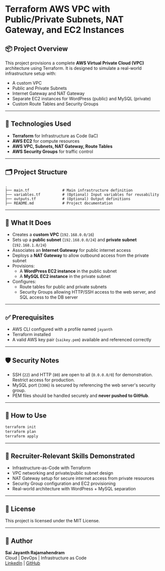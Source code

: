 # Terraform AWS VPC with Public/Private Subnets, NAT Gateway, and EC2 Instances

## 📦 Project Overview

This project provisions a complete **AWS Virtual Private Cloud (VPC)** architecture using Terraform. It is designed to simulate a real-world infrastructure setup with:

- A custom VPC
- Public and Private Subnets
- Internet Gateway and NAT Gateway
- Separate EC2 instances for WordPress (public) and MySQL (private)
- Custom Route Tables and Security Groups

---

## 🔧 Technologies Used

- **Terraform** for Infrastructure as Code (IaC)
- **AWS EC2** for compute resources
- **AWS VPC, Subnets, NAT Gateway, Route Tables**
- **AWS Security Groups** for traffic control

---

## 🗂️ Project Structure

```
.
├── main.tf               # Main infrastructure definition
├── variables.tf          # (Optional) Input variables for reusability
├── outputs.tf            # (Optional) Output definitions
├── README.md             # Project documentation
```

---

## 🚀 What It Does

- Creates a **custom VPC** (`192.168.0.0/16`)
- Sets up a **public subnet** (`192.168.0.0/24`) and **private subnet** (`192.168.1.0/24`)
- Associates an **Internet Gateway** for public internet access
- Deploys a **NAT Gateway** to allow outbound access from the private subnet
- Provisions:
  - A **WordPress EC2 instance** in the public subnet
  - A **MySQL EC2 instance** in the private subnet
- Configures:
  - Route tables for public and private subnets
  - Security Groups allowing HTTP/SSH access to the web server, and SQL access to the DB server

---

## ✅ Prerequisites

- AWS CLI configured with a profile named `jayanth`
- Terraform installed
- A valid AWS key pair (`saikey.pem`) available and referenced correctly

---

## 🛡️ Security Notes

- SSH (`22`) and HTTP (`80`) are open to all (`0.0.0.0/0`) for demonstration. Restrict access for production.
- MySQL port (`3306`) is secured by referencing the web server's security group.
- PEM files should be handled securely and **never pushed to GitHub**.

---

## 📌 How to Use

```bash
terraform init
terraform plan
terraform apply
```

---

## 🎯 Recruiter-Relevant Skills Demonstrated

- Infrastructure-as-Code with Terraform
- VPC networking and private/public subnet design
- NAT Gateway setup for secure internet access from private resources
- Security Group configuration and EC2 provisioning
- Real-world architecture with WordPress + MySQL separation

---

## 📃 License

This project is licensed under the MIT License.

---

## 👤 Author

**Sai Jayanth Rajamahendram**  
Cloud | DevOps | Infrastructure as Code  
[LinkedIn](https://www.linkedin.com/in/saijayanthraj/) | [GitHub](https://github.com/saijayanth41)
